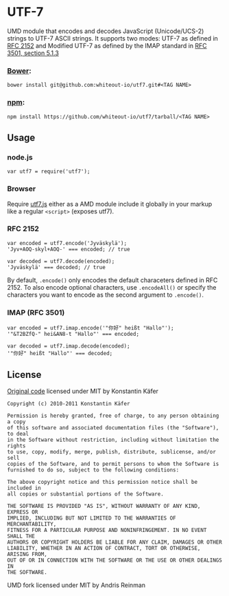 # UTF-7

UMD module that encodes and decodes JavaScript (Unicode/UCS-2) strings to UTF-7 ASCII strings. It supports two modes: UTF-7 as defined in [RFC 2152](http://tools.ietf.org/html/rfc2152) and Modified UTF-7 as defined by the IMAP standard in [RFC 3501, section 5.1.3](http://tools.ietf.org/html/rfc3501#section-5.1.3)

### [Bower](http://bower.io/):

    bower install git@github.com:whiteout-io/utf7.git#<TAG NAME>

### [npm](https://www.npmjs.org/):

    npm install https://github.com/whiteout-io/utf7/tarball/<TAG NAME>

## Usage

### node.js

    var utf7 = require('utf7');

### Browser

Require [utf7.js](src/utf7.js) either as a AMD module include it globally in your markup like a regular ```<script>``` (exposes utf7).

### RFC 2152

    var encoded = utf7.encode('Jyväskylä');
    'Jyv+AOQ-skyl+AOQ-' === encoded; // true

    var decoded = utf7.decode(encoded);
    'Jyväskylä' === decoded; // true

By default, `.encode()` only encodes the default characeters defined in RFC 2152. To also encode optional characters, use `.encodeAll()` or specify the characters you want to encode as the second argument to `.encode()`.

### IMAP (RFC 3501)

    var encoded = utf7.imap.encode('"你好" heißt "Hallo"');
    '"&T2BZfQ-" hei&AN8-t "Hallo"' === encoded;

    var decoded = utf7.imap.decode(encoded);
    '"你好" heißt "Hallo"' === decoded;

## License

[Original code](https://github.com/kkaefer/utf7) licensed under MIT by Konstantin Käfer

```
Copyright (c) 2010-2011 Konstantin Käfer

Permission is hereby granted, free of charge, to any person obtaining a copy
of this software and associated documentation files (the "Software"), to deal
in the Software without restriction, including without limitation the rights
to use, copy, modify, merge, publish, distribute, sublicense, and/or sell
copies of the Software, and to permit persons to whom the Software is
furnished to do so, subject to the following conditions:

The above copyright notice and this permission notice shall be included in
all copies or substantial portions of the Software.

THE SOFTWARE IS PROVIDED "AS IS", WITHOUT WARRANTY OF ANY KIND, EXPRESS OR
IMPLIED, INCLUDING BUT NOT LIMITED TO THE WARRANTIES OF MERCHANTABILITY,
FITNESS FOR A PARTICULAR PURPOSE AND NONINFRINGEMENT. IN NO EVENT SHALL THE
AUTHORS OR COPYRIGHT HOLDERS BE LIABLE FOR ANY CLAIM, DAMAGES OR OTHER
LIABILITY, WHETHER IN AN ACTION OF CONTRACT, TORT OR OTHERWISE, ARISING FROM,
OUT OF OR IN CONNECTION WITH THE SOFTWARE OR THE USE OR OTHER DEALINGS IN
THE SOFTWARE.
```

UMD fork licensed under MIT by Andris Reinman
